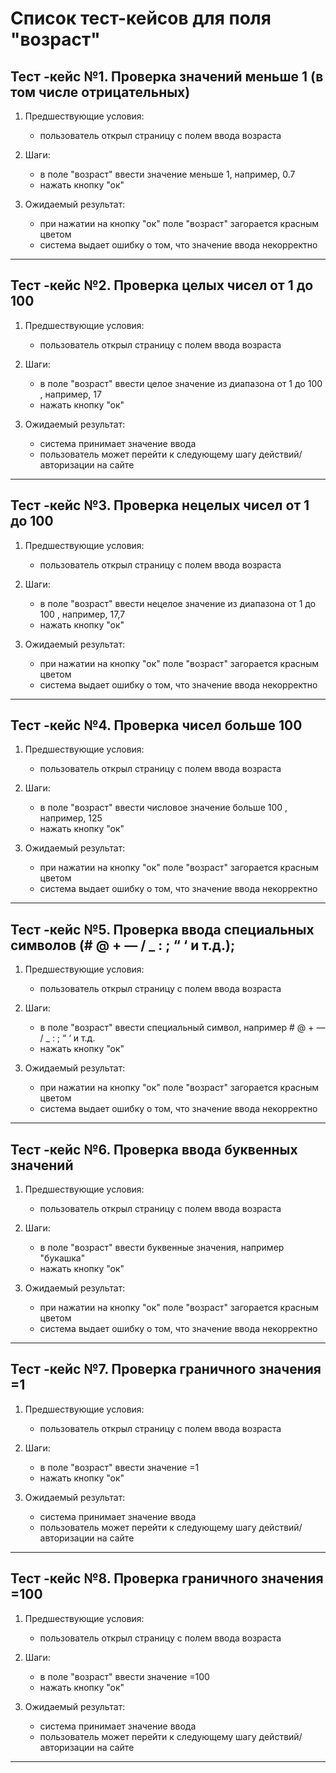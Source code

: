 # Список тест-кейсов для поля "возраст"  
## Тест -кейс №1. Проверка значений меньше 1 (в том числе отрицательных)
1. Предшествующие условия:
    - пользователь открыл страницу с полем ввода возраста

2. Шаги:
    - в поле "возраст" ввести значение меньше 1, например, 0.7
    - нажать кнопку "ок"

3. Ожидаемый результат:
    - при нажатии на кнопку "ок" поле "возраст" загорается красным цветом
    - система выдает ошибку о том, что значение ввода некорректно  
***
## Тест -кейс №2. Проверка целых чисел от 1 до 100
1. Предшествующие условия:
    - пользователь открыл страницу с полем ввода возраста

2. Шаги:
    - в поле "возраст" ввести целое значение из диапазона от 1 до 100 , например, 17
    - нажать кнопку "ок"

3. Ожидаемый результат:
    - система принимает значение ввода 
    - пользователь может перейти к следующему шагу действий/авторизации на сайте
***
## Тест -кейс №3. Проверка нецелых чисел от 1 до 100
1. Предшествующие условия:
    - пользователь открыл страницу с полем ввода возраста

2. Шаги:
    - в поле "возраст" ввести нецелое значение из диапазона от 1 до 100 , например, 17,7
    - нажать кнопку "ок"

3. Ожидаемый результат:
    - при нажатии на кнопку "ок" поле "возраст" загорается красным цветом
    - система выдает ошибку о том, что значение ввода некорректно 
***
## Тест -кейс №4. Проверка чисел больше 100
1. Предшествующие условия:
    - пользователь открыл страницу с полем ввода возраста

2. Шаги:
    - в поле "возраст" ввести числовое значение больше  100 , например, 125
    - нажать кнопку "ок"

3. Ожидаемый результат:
    - при нажатии на кнопку "ок" поле "возраст" загорается красным цветом
    - система выдает ошибку о том, что значение ввода некорректно 
***
## Тест -кейс №5. Проверка ввода специальных символов (# @ + — / _ : ; “ ‘ и т.д.);
1. Предшествующие условия:
    - пользователь открыл страницу с полем ввода возраста

2. Шаги:
    - в поле "возраст" ввести специальный символ, например # @ + — / _ : ; “ ‘ и т.д.
    - нажать кнопку "ок"

3. Ожидаемый результат:
    - при нажатии на кнопку "ок" поле "возраст" загорается красным цветом
    - система выдает ошибку о том, что значение ввода некорректно 
***
## Тест -кейс №6. Проверка ввода буквенных значений
1. Предшествующие условия:
    - пользователь открыл страницу с полем ввода возраста

2. Шаги:
    - в поле "возраст" ввести буквенные значения, например "букашка"
    - нажать кнопку "ок"

3. Ожидаемый результат:
    - при нажатии на кнопку "ок" поле "возраст" загорается красным цветом
    - система выдает ошибку о том, что значение ввода некорректно 
***
## Тест -кейс №7. Проверка граничного значения =1
1. Предшествующие условия:
    - пользователь открыл страницу с полем ввода возраста

2. Шаги:
    - в поле "возраст" ввести значение =1
    - нажать кнопку "ок"

3. Ожидаемый результат:
    - система принимает значение ввода 
    - пользователь может перейти к следующему шагу действий/авторизации на сайте
***
## Тест -кейс №8. Проверка граничного значения =100
1. Предшествующие условия:
    - пользователь открыл страницу с полем ввода возраста

2. Шаги:
    - в поле "возраст" ввести значение =100
    - нажать кнопку "ок"

3. Ожидаемый результат:
    - система принимает значение ввода 
    - пользователь может перейти к следующему шагу действий/авторизации на сайте
***
